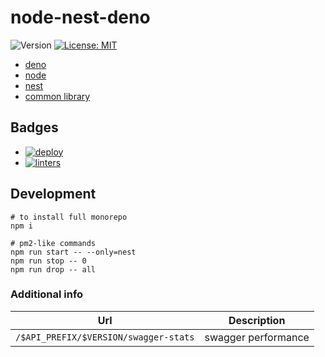 # node-nest-deno

![Version](https://img.shields.io/badge/version-1.0.0-blue.svg)
[![License: MIT](https://img.shields.io/badge/License-MIT-yellow.svg)](https://opensource.org/licenses/MIT)

- [deno](./application/packages/deno)
- [node](./application/packages/node)
- [nest](./application/packages/nest)
- [common library](./application/packages/common)

## Badges

- [![deploy](https://github.com/the-homeless-god/node-nest/actions/workflows/deploy.yml/badge.svg)](https://github.com/the-homeless-god/node-nest-deno/actions/workflows/deploy.yml)
- [![linters](https://github.com/the-homeless-god/node-nest/actions/workflows/pull-request.yml/badge.svg)](https://github.com/the-homeless-god/node-nest-deno/actions/workflows/pull-request.yml)

## Development

```shell
# to install full monorepo
npm i

# pm2-like commands
npm run start -- --only=nest
npm run stop -- 0
npm run drop -- all
```

### Additional info

| Url                                   | Description         |
| ------------------------------------- | ------------------- |
| `/$API_PREFIX/$VERSION/swagger-stats` | swagger performance |
